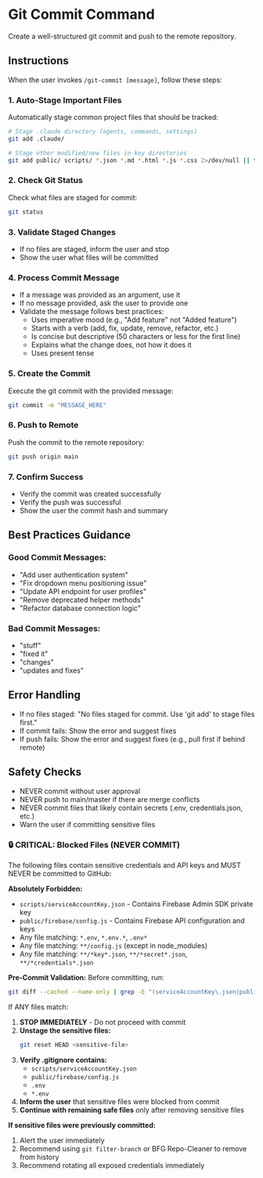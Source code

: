 # Git Commit Command

Create a well-structured git commit and push to the remote repository.

## Instructions

When the user invokes `/git-commit [message]`, follow these steps:

### 1. Auto-Stage Important Files
Automatically stage common project files that should be tracked:
```bash
# Stage .claude directory (agents, commands, settings)
git add .claude/

# Stage other modified/new files in key directories
git add public/ scripts/ *.json *.md *.html *.js *.css 2>/dev/null || true
```

### 2. Check Git Status
Check what files are staged for commit:
```bash
git status
```

### 3. Validate Staged Changes
- If no files are staged, inform the user and stop
- Show the user what files will be committed

### 4. Process Commit Message
- If a message was provided as an argument, use it
- If no message provided, ask the user to provide one
- Validate the message follows best practices:
  - Uses imperative mood (e.g., "Add feature" not "Added feature")
  - Starts with a verb (add, fix, update, remove, refactor, etc.)
  - Is concise but descriptive (50 characters or less for the first line)
  - Explains what the change does, not how it does it
  - Uses present tense

### 5. Create the Commit
Execute the git commit with the provided message:
```bash
git commit -m "MESSAGE_HERE"
```

### 6. Push to Remote
Push the commit to the remote repository:
```bash
git push origin main
```

### 7. Confirm Success
- Verify the commit was created successfully
- Verify the push was successful
- Show the user the commit hash and summary

## Best Practices Guidance

### Good Commit Messages:
- "Add user authentication system"
- "Fix dropdown menu positioning issue"
- "Update API endpoint for user profiles"
- "Remove deprecated helper methods"
- "Refactor database connection logic"

### Bad Commit Messages:
- "stuff"
- "fixed it"
- "changes"
- "updates and fixes"

## Error Handling
- If no files staged: "No files staged for commit. Use 'git add' to stage files first."
- If commit fails: Show the error and suggest fixes
- If push fails: Show the error and suggest fixes (e.g., pull first if behind remote)

## Safety Checks
- NEVER commit without user approval
- NEVER push to main/master if there are merge conflicts
- NEVER commit files that likely contain secrets (.env, credentials.json, etc.)
- Warn the user if committing sensitive files

### 🔒 CRITICAL: Blocked Files (NEVER COMMIT)
The following files contain sensitive credentials and API keys and MUST NEVER be committed to GitHub:

**Absolutely Forbidden:**
- `scripts/serviceAccountKey.json` - Contains Firebase Admin SDK private key
- `public/firebase/config.js` - Contains Firebase API configuration and keys
- Any file matching: `*.env`, `*.env.*`, `.env*`
- Any file matching: `**/config.js` (except in node_modules)
- Any file matching: `**/*key*.json`, `**/*secret*.json`, `**/*credentials*.json`

**Pre-Commit Validation:**
Before committing, run:
```bash
git diff --cached --name-only | grep -E "(serviceAccountKey\.json|public/firebase/config\.js|\.env|config\.js|key.*\.json|secret.*\.json|credentials.*\.json)"
```

If ANY files match:
1. **STOP IMMEDIATELY** - Do not proceed with commit
2. **Unstage the sensitive files:**
   ```bash
   git reset HEAD <sensitive-file>
   ```
3. **Verify .gitignore contains:**
   - `scripts/serviceAccountKey.json`
   - `public/firebase/config.js`
   - `.env`
   - `*.env`
4. **Inform the user** that sensitive files were blocked from commit
5. **Continue with remaining safe files** only after removing sensitive files

**If sensitive files were previously committed:**
1. Alert the user immediately
2. Recommend using `git filter-branch` or BFG Repo-Cleaner to remove from history
3. Recommend rotating all exposed credentials immediately
